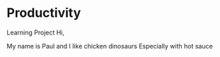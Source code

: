 # Productivity
Learning Project
Hi, 

My name is Paul and I like chicken dinosaurs
Especially with hot sauce

